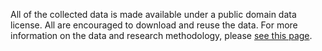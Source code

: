 All of the collected data is made available under a public domain data license. All are encouraged to download and reuse the data. For more information on the data and research methodology, please [see this page](/research-and-methodology "Research and Methodology").
